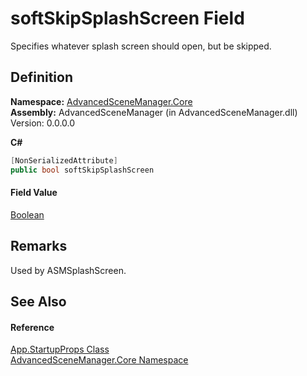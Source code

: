 # softSkipSplashScreen Field


Specifies whatever splash screen should open, but be skipped.



## Definition
**Namespace:** <a href="N_AdvancedSceneManager_Core.md">AdvancedSceneManager.Core</a>  
**Assembly:** AdvancedSceneManager (in AdvancedSceneManager.dll) Version: 0.0.0.0

**C#**
``` C#
[NonSerializedAttribute]
public bool softSkipSplashScreen
```



#### Field Value
<a href="https://learn.microsoft.com/dotnet/api/system.boolean" target="_blank" rel="noopener noreferrer">Boolean</a>

## Remarks
Used by ASMSplashScreen.

## See Also


#### Reference
<a href="T_AdvancedSceneManager_Core_App_StartupProps.md">App.StartupProps Class</a>  
<a href="N_AdvancedSceneManager_Core.md">AdvancedSceneManager.Core Namespace</a>  
